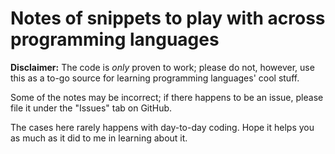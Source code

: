# Notes of snippets to play with across programming languages

**Disclaimer:** The code is *only* proven to work; please do not, however, use this as a to-go source for learning programming languages' cool stuff.

Some of the notes may be incorrect; if there happens to be an issue, please file it under the "Issues" tab on GitHub.

The cases here rarely happens with day-to-day coding. Hope it helps you as much as it did to me in learning about it.